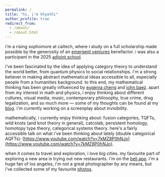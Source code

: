 ```yaml
---
permalink: /
title: "hi, i'm khyathi"
author_profile: true
redirect_from: 
  - /about/
  - /about.html
---
```


i'm a rising sophomore at caltech, where i study on a full scholarship made possible by the generosity of an [emergent ventures](https://www.mercatus.org/emergent-ventures) benefactor. i was also a participant in the 2025 [adjoint school](https://adjointschool.com/2025.html). 

i've been fascinated by the idea of applying category theory to understand the world better, from quantum physics to social relationships. i'm a strong believer in making abstract mathematical ideas accessible to all, especially people from a humanities background. to this end, my mathematical thinking has been greatly influenced by [eugenia cheng](https://eugeniacheng.com/) and [john baez](https://johncarlosbaez.wordpress.com/). apart from my interest in math and physics, i enjoy thinking about different cultures, visual media, music, contemporary philosophy, true crime, drug legalization, and so much more — some of my thoughts can be found at my [blog](https://khyathikomalan.github.io/year-archive/). i'm currently working on a screenplay about invisibility. 

mathematically, i currently enjoy thinking about: fusion categories, TQFTs, wild knots (and knot theory in general), catcolab, persistent homology, homotopy type theory, categorical systems theory. here's a fairly accessible talk on what i've been thinking about lately (double categorical AQFTs): [https://www.youtube.com/watch?v=7kMZ8P0hNJo](https://www.youtube.com/watch?v=7kMZ8P0hNJo). 

when it comes to travel and exploration, i love big cities. my favourite part of exploring a new area is trying out new restaurants. i'm on the [beli app](https://beliapp.co/app/khyathik). i'm a huge fan of los angeles, i'm not a great photographer by any means, but i've collected some of my favourite [photos](https://khyathikomalan.github.io/portfolio/).


